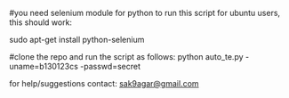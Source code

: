 #you need selenium module for python to run this script
for ubuntu users, this should work:

sudo apt-get install python-selenium

#clone the repo and run the script as follows:
python auto_te.py -uname=b130123cs -passwd=secret

for help/suggestions contact:
sak9agar@gmail.com
